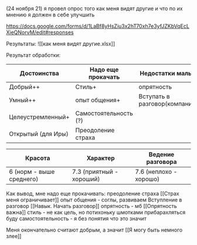 (24 ноября 21) я провел опрос того как меня видят другие и что по их мнению я должен в себе улучшить

https://docs.google.com/forms/d/1LaBf8yHsZiu3x2hT70xh7e3yfJZKbVqEcLXieQNorvM/edit#responses

Результаты:
![[как меня видят другие.xlsx]]

Результат обработки: 
      

Достоинства | Надо еще прокачать | Недостатки малые
-------- | ----|-----
Добрый++ | Стиль+ | опрятность
Умный++ | опыт общения+ | Вступать в разговор(компания)
Целеустремленный+ | Самостоятельность (?) | 
Открытый (для Иры) | Преодоление страха |

Красота | Характер | Ведение разговора
----|----|----
6 (норм - выше среднего)|7.3 (приятный - хороший)|7.6 (неплохо - хорошо)

Как вывод, мне надо еще прокачивать:
преодоление страха [[Страх меня ограничивает]]
опыт общения - соглы, развиваем
Вступление в разговор [[Навык. Начать разговор]]
опрятность - мб [[Опрятность важна]]
стиль - не как цель, но потихоньку шмотками прибарахляться буду
самостоятельность - я без понятия что это значит


Меня окончательно считают добрым, а значит [[Я могу быть немного злее]]
